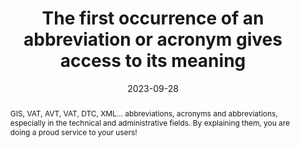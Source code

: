 ---
title: The first occurrence of an abbreviation or acronym gives access to its meaning
abstract: GIS, VAT, AVT, VAT, DTC, XML… abbreviations, acronyms and abbreviations, especially in the technical and administrative fields. By explaining them, you are doing a proud service to your users!
categories:
  - Content
agrege: O4005-E005
opquast: 4 005
indiceebook: "005"
description: GEOM_REMOVE_005
before: "004"
weight: "005"
after: "006"
actif: "1"
layout: rules
date: 2023-09-28
tags:
  - Accessibility
objectif:
  - "Allow readers to quickly access the meaning of a symbol. "
  - "Allow the exploitation of the content by a robot (for the establishment of an index of symbols). "
  - Favor content reference.
  - Improve accessibility of content to readers with disabilities.
Meo:
  - 'At least when an acronym, acronym or abbreviation appears in the page first it will be a matter of making sure to use at least one of the methods below&nbsp;: <li>    Explain its meaning within the text itself. e.g.&nbsp;: "a DTD (document type declaration)".</li><li>    Provide a link giving access to its meaning in a glossary page or via a dynamic display (JavaScript help bubble).</li><li>    Tag with the HTML element abbr and enter the title attribute to indicate its meaning.</li><li>Good practice makes this requirement only for the first occurrence on page&nbsp;: this may or may not be done for the next one.</li>'
Controle:
  - In each page reviewed, visually identify each acronym, abbreviation or abbreviation presented in the page, then verify, for its first occurrence in the page, the presence, at least&nbsp;:<li>    of its meaning immeditated in context e.g. parenthetics,</li><li>    of a link on the acronym giving access to its meaning, for example in a glossary,</li><li>    or abbr element with a title attribute explaining its meaning.</li>
epubcheck: null
ace: null
humancheck: true
ReadiumGoToolkit: null
Source:
  - Opquast
Referentiel:
  - ""
steps:
  - Development
  - Design
  - Editorial
---